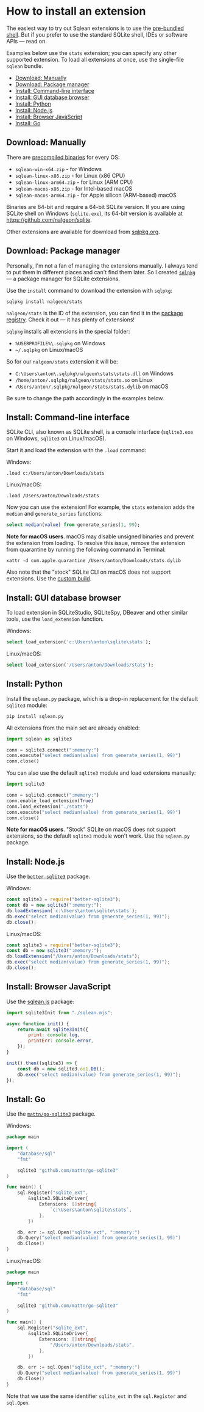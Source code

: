 # How to install an extension

The easiest way to try out Sqlean extensions is to use the [pre-bundled shell](shell.md). But if you prefer to use the standard SQLite shell, IDEs or software APIs — read on.

Examples below use the `stats` extension; you can specify any other supported extension. To load all extensions at once, use the single-file `sqlean` bundle.

-   [Download: Manually](#download-manually)
-   [Download: Package manager](#download-package-manager)
-   [Install: Command-line interface](#install-command-line-interface)
-   [Install: GUI database browser](#install-gui-database-browser)
-   [Install: Python](#install-python)
-   [Install: Node.js](#install-nodejs)
-   [Install: Browser JavaScript](#install-browser-javascript)
-   [Install: Go](#install-go)

## Download: Manually

There are [precompiled binaries](https://github.com/nalgeon/sqlean/releases/latest) for every OS:

-   `sqlean-win-x64.zip` - for Windows
-   `sqlean-linux-x86.zip` - for Linux (x86 CPU)
-   `sqlean-linux-arm64.zip` - for Linux (ARM CPU)
-   `sqlean-macos-x86.zip` - for Intel-based macOS
-   `sqlean-macos-arm64.zip` - for Apple silicon (ARM-based) macOS

Binaries are 64-bit and require a 64-bit SQLite version. If you are using SQLite shell on Windows (`sqlite.exe`), its 64-bit version is available at https://github.com/nalgeon/sqlite.

Other extensions are available for download from [sqlpkg.org](https://sqlpkg.org/).

## Download: Package manager

Personally, I'm not a fan of managing the extensions manually. I always tend to put them in different places and can't find them later. So I created [`sqlpkg`](https://github.com/nalgeon/sqlpkg-cli) — a package manager for SQLite extensions.

Use the `install` command to download the extension with `sqlpkg`:

```
sqlpkg install nalgeon/stats
```

`nalgeon/stats` is the ID of the extension, you can find it in the [package registry](https://sqlpkg.org/). Check it out — it has plenty of extensions!

`sqlpkg` installs all extensions in the special folder:

-   `%USERPROFILE%\.sqlpkg` on Windows
-   `~/.sqlpkg` on Linux/macOS

So for our `nalgeon/stats` extension it will be:

-   `C:\Users\anton\.sqlpkg\nalgeon\stats\stats.dll` on Windows
-   `/home/anton/.sqlpkg/nalgeon/stats/stats.so` on Linux
-   `/Users/anton/.sqlpkg/nalgeon/stats/stats.dylib` on macOS

Be sure to change the path accordingly in the examples below.

## Install: Command-line interface

SQLite CLI, also known as SQLite shell, is a console interface (`sqlite3.exe` on Windows, `sqlite3` on Linux/macOS).

Start it and load the extension with the `.load` command:

Windows:

```
.load c:/Users/anton/Downloads/stats
```

Linux/macOS:

```
.load /Users/anton/Downloads/stats
```

Now you can use the extension! For example, the `stats` extension adds the `median` and `generate_series` functions:

```sql
select median(value) from generate_series(1, 99);
```

**Note for macOS users**. macOS may disable unsigned binaries and prevent the extension from loading. To resolve this issue, remove the extension from quarantine by running the following command in Terminal:

```
xattr -d com.apple.quarantine /Users/anton/Downloads/stats.dylib
```

Also note that the "stock" SQLite CLI on macOS does not support extensions. Use the [custom build](https://github.com/nalgeon/sqlite).

## Install: GUI database browser

To load extension in SQLiteStudio, SQLiteSpy, DBeaver and other similar tools, use the `load_extension` function.

Windows:

```sql
select load_extension('c:\Users\anton\sqlite\stats');
```

Linux/macOS:

```sql
select load_extension('/Users/anton/Downloads/stats');
```

## Install: Python

Install the `sqlean.py` package, which is a drop-in replacement for the default `sqlite3` module:

```
pip install sqlean.py
```

All extensions from the main set are already enabled:

```python
import sqlean as sqlite3

conn = sqlite3.connect(":memory:")
conn.execute("select median(value) from generate_series(1, 99)")
conn.close()
```

You can also use the default `sqlite3` module and load extensions manually:

```python
import sqlite3

conn = sqlite3.connect(":memory:")
conn.enable_load_extension(True)
conn.load_extension("./stats")
conn.execute("select median(value) from generate_series(1, 99)")
conn.close()
```

**Note for macOS users**. "Stock" SQLite on macOS does not support extensions, so the default `sqlite3` module won't work. Use the `sqlean.py` package.

## Install: Node.js

Use the [`better-sqlite3`](https://github.com/WiseLibs/better-sqlite3) package.

Windows:

```js
const sqlite3 = require("better-sqlite3");
const db = new sqlite3(":memory:");
db.loadExtension(`c:\Users\anton\sqlite\stats`);
db.exec("select median(value) from generate_series(1, 99)");
db.close();
```

Linux/macOS:

```js
const sqlite3 = require("better-sqlite3");
const db = new sqlite3(":memory:");
db.loadExtension("/Users/anton/Downloads/stats");
db.exec("select median(value) from generate_series(1, 99)");
db.close();
```

## Install: Browser JavaScript

Use the [sqlean.js](https://github.com/nalgeon/sqlean.js) package:

```js
import sqlite3Init from "./sqlean.mjs";

async function init() {
    return await sqlite3Init({
        print: console.log,
        printErr: console.error,
    });
}

init().then((sqlite3) => {
    const db = new sqlite3.oo1.DB();
    db.exec("select median(value) from generate_series(1, 99)");
});
```

## Install: Go

Use the [`mattn/go-sqlite3`](https://github.com/mattn/go-sqlite3) package.

Windows:

```go
package main

import (
    "database/sql"
    "fmt"

    sqlite3 "github.com/mattn/go-sqlite3"
)

func main() {
    sql.Register("sqlite_ext",
        &sqlite3.SQLiteDriver{
            Extensions: []string{
                `c:\Users\anton\sqlite\stats`,
            },
        })

    db, err := sql.Open("sqlite_ext", ":memory:")
    db.Query("select median(value) from generate_series(1, 99)")
    db.Close()
}
```

Linux/macOS:

```go
package main

import (
    "database/sql"
    "fmt"

    sqlite3 "github.com/mattn/go-sqlite3"
)

func main() {
    sql.Register("sqlite_ext",
        &sqlite3.SQLiteDriver{
            Extensions: []string{
                "/Users/anton/Downloads/stats",
            },
        })

    db, err := sql.Open("sqlite_ext", ":memory:")
    db.Query("select median(value) from generate_series(1, 99)")
    db.Close()
}
```

Note that we use the same identifier `sqlite_ext` in the `sql.Register` and `sql.Open`.
